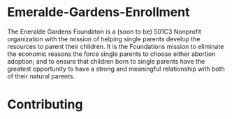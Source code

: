 # Emeralde-Gardens-Enrollment

The Eneralde Gardens Foundaton is a (soon to be) 501C3 Nonprofit organization with the mission of helping single parents develop the resources 
to parent their children. It is the Foundations mission to eliminate the economic reasons the force single parents to choose either abortion 
adoption; and to ensure that children born to single parents have the greatest opportunity to have a strong and meaningful relationship 
with both of their natural parents. 

# Contributing

